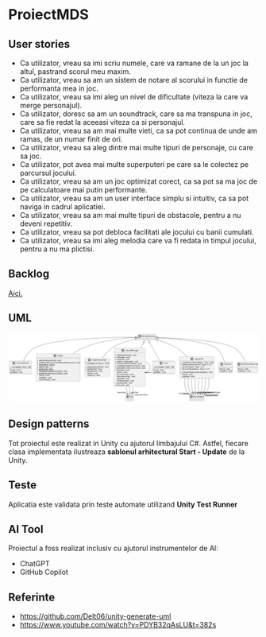 # ProiectMDS


## User stories

* Ca utilizator, vreau sa imi scriu numele, care va ramane de la un joc la altul, pastrand scorul meu maxim.
* Ca utilizator, vreau sa am un sistem de notare al scorului in functie de performanta mea in joc.
* Ca utilizator, vreau sa imi aleg un nivel de dificultate (viteza la care va merge personajul).
* Ca utilizator, doresc sa am un soundtrack, care sa ma transpuna in joc, care sa fie redat la aceeasi viteza ca si personajul.
* Ca utilizator, vreau sa am mai multe vieti, ca sa pot continua de unde am ramas, de un numar finit de ori.
* Ca utilizator, vreau sa aleg dintre mai multe tipuri de personaje, cu care sa joc.
* Ca utilizator, pot avea mai multe superputeri pe care sa le colectez pe parcursul jocului.
* Ca utilizator, vreau sa am un joc optimizat corect, ca sa pot sa ma joc de pe calculatoare mai putin performante.
* Ca utilizator, vreau sa am un user interface simplu si intuitiv, ca sa pot naviga in cadrul aplicatiei.
* Ca utilizator, vreau sa am mai multe tipuri de obstacole, pentru a nu deveni repetitiv.
* Ca utilizator, vreau sa pot debloca facilitati ale jocului cu banii cumulati.
* Ca utilizator, vreau sa imi aleg melodia care va fi redata in timpul jocului, pentru a nu ma plictisi.



## Backlog
<a href="https://github.com/users/mariapreda19/projects/3" target="_blank">Aici.</a>

## UML

![UML Diagram](UML/include.svg)

## Design patterns

Tot proiectul este realizat in Unity cu ajutorul limbajului C#. Astfel, fiecare clasa implementata ilustreaza **sablonul arhitectural Start - Update** de la Unity.

## Teste

Aplicatia este validata prin teste automate utilizand **Unity Test Runner**

## AI Tool
Proiectul a foss realizat inclusiv cu ajutorul instrumentelor de AI:
* ChatGPT
* GitHub Copilot

## Referinte
* https://github.com/Delt06/unity-generate-uml
* https://www.youtube.com/watch?v=PDYB32qAsLU&t=382s
